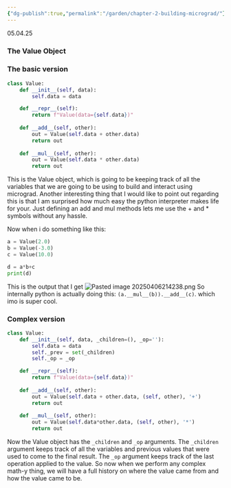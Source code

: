 ```yaml
---
{"dg-publish":true,"permalink":"/garden/chapter-2-building-micrograd/"}
---
```


05.04.25

### The Value Object
### The basic version
```python
class Value:
    def __init__(self, data):
        self.data = data

    def __repr__(self):
        return f"Value(data={self.data})"
    
    def __add__(self, other):
        out = Value(self.data + other.data)
        return out
    
    def __mul__(self, other):
        out = Value(self.data * other.data)
        return out
```
This is the Value object, which is going to be  keeping track of all the variables that we are going to be using to build and interact using micrograd.
Another interesting thing that I would like to point out regarding this is that I am surprised how much easy the python interpreter makes life for your. Just defining an add and mul methods lets me use the + and * symbols without any hassle.

Now when i do something like this:
```python
a = Value(2.0)
b = Value(-3.0)
c = Value(10.0)

d = a*b+c
print(d)
```
This is the output that I get
![Pasted image 20250406214238.png](/img/user/images/Pasted%20image%2020250406214238.png)
So internally python is actually doing this: `(a.__mul__(b)).__add__(c)`.  which imo is super cool.

### Complex version
```python
class Value:
    def __init__(self, data, _children=(), _op=''):
        self.data = data
        self._prev = set(_children)
        self._op = _op

    def __repr__(self):
        return f"Value(data={self.data})"
    
    def __add__(self, other):
        out = Value(self.data + other.data, (self, other), '+')
        return out
    
    def __mul__(self, other):
        out = Value(self.data*other.data, (self, other), '*')
        return out
```

Now the Value object has the `_children` and `_op` arguments. The `_children` argument keeps track of all the variables and previous values that were used to come to the final result. The `_op` argument keeps track of the last operation applied to the value. So now when we perform any complex math-y thing, we will have a full history on where the value came from and how the value came to be.